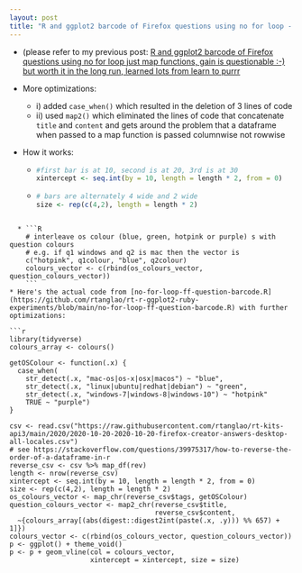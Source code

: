 ```yaml
---
layout: post
title: "R and ggplot2 barcode of Firefox questions using no for loop - more optimizations, case...when, map2 and how it works"
---
```

* (please refer to my previous post: [R and ggplot2 barcode of Firefox questions using no for loop just map functions, gain is questionable :-) but worth it in the long run, learned lots from learn to purrr](http://rolandtanglao.com/2020/10/22/p1-barcode-ggplot2-no-for-loop/)

* More optimizations:
  *  i)  added ```case_when()``` which resulted in the deletion of 3 lines of code
  *  ii) used ```map2()``` which eliminated the lines of code that concatenate `title` and `content` and gets around the problem that a dataframe when passed to a map function is passed columnwise not rowwise
  
* How it works:

  * ```r
    #first bar is at 10, second is at 20, 3rd is at 30
    xintercept <- seq.int(by = 10, length = length * 2, from = 0) 
    ```
    
  * ```R
    # bars are alternately 4 wide and 2 wide
    size <- rep(c(4,2), length = length * 2) 
```

  * ```R
    # interleave os colour (blue, green, hotpink or purple) s with question colours
    # e.g. if q1 windows and q2 is mac then the vector is 
    c("hotpink", q1colour, "blue", q2colour)
    colours_vector <- c(rbind(os_colours_vector, question_colours_vector)) 
    ```
* Here's the actual code from [no-for-loop-ff-question-barcode.R](https://github.com/rtanglao/rt-r-ggplot2-ruby-experiments/blob/main/no-for-loop-ff-question-barcode.R) with further optimizations:

```r
library(tidyverse)
colours_array <- colours()

getOSColour <- function(.x) { 
  case_when(
    str_detect(.x, "mac-os|os-x|osx|macos") ~ "blue",
    str_detect(.x, "linux|ubuntu|redhat|debian") ~ "green",
    str_detect(.x, "windows-7|windows-8|windows-10") ~ "hotpink"
    TRUE ~ "purple")
}

csv <- read.csv("https://raw.githubusercontent.com/rtanglao/rt-kits-api3/main/2020/2020-10-20-2020-10-20-firefox-creator-answers-desktop-all-locales.csv")
# see https://stackoverflow.com/questions/39975317/how-to-reverse-the-order-of-a-dataframe-in-r
reverse_csv <- csv %>% map_df(rev)
length <- nrow(reverse_csv)
xintercept <- seq.int(by = 10, length = length * 2, from = 0)
size <- rep(c(4,2), length = length * 2)
os_colours_vector <- map_chr(reverse_csv$tags, getOSColour)
question_colours_vector <- map2_chr(reverse_csv$title,
                                    reverse_csv$content,
  ~{colours_array[(abs(digest::digest2int(paste(.x, .y))) %% 657) + 1]})
colours_vector <- c(rbind(os_colours_vector, question_colours_vector))
p <- ggplot() + theme_void()
p <- p + geom_vline(col = colours_vector, 
                    xintercept = xintercept, size = size)
```